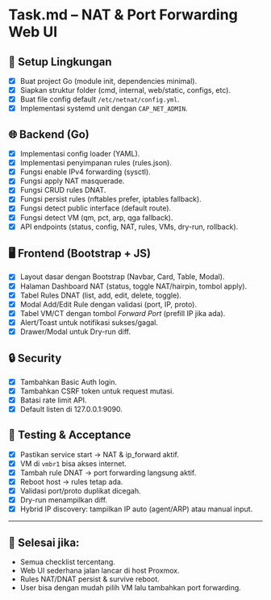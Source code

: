 # Task.md – NAT & Port Forwarding Web UI

## 🔧 Setup Lingkungan
- [x] Buat project Go (module init, dependencies minimal).
- [x] Siapkan struktur folder (cmd, internal, web/static, configs, etc).
- [x] Buat file config default `/etc/netnat/config.yml`.
- [x] Implementasi systemd unit dengan `CAP_NET_ADMIN`.

## 🌐 Backend (Go)
- [x] Implementasi config loader (YAML).
- [x] Implementasi penyimpanan rules (rules.json).
- [x] Fungsi enable IPv4 forwarding (sysctl).
- [x] Fungsi apply NAT masquerade.
- [x] Fungsi CRUD rules DNAT.
- [x] Fungsi persist rules (nftables prefer, iptables fallback).
- [x] Fungsi detect public interface (default route).
- [x] Fungsi detect VM (qm, pct, arp, qga fallback).
- [x] API endpoints (status, config, NAT, rules, VMs, dry-run, rollback).

## 🖥️ Frontend (Bootstrap + JS)
- [x] Layout dasar dengan Bootstrap (Navbar, Card, Table, Modal).
- [x] Halaman Dashboard NAT (status, toggle NAT/hairpin, tombol apply).
- [x] Tabel Rules DNAT (list, add, edit, delete, toggle).
- [x] Modal Add/Edit Rule dengan validasi (port, IP, proto).
- [x] Tabel VM/CT dengan tombol *Forward Port* (prefill IP jika ada).
- [x] Alert/Toast untuk notifikasi sukses/gagal.
- [x] Drawer/Modal untuk Dry-run diff.

## 🔒 Security
- [x] Tambahkan Basic Auth login.
- [x] Tambahkan CSRF token untuk request mutasi.
- [x] Batasi rate limit API.
- [x] Default listen di 127.0.0.1:9090.

## 🧪 Testing & Acceptance
- [x] Pastikan service start → NAT & ip_forward aktif.
- [x] VM di `vmbr1` bisa akses internet.
- [x] Tambah rule DNAT → port forwarding langsung aktif.
- [x] Reboot host → rules tetap ada.
- [x] Validasi port/proto duplikat dicegah.
- [x] Dry-run menampilkan diff.
- [x] Hybrid IP discovery: tampilkan IP auto (agent/ARP) atau manual input.

---

## 🎯 Selesai jika:
- Semua checklist tercentang.
- Web UI sederhana jalan lancar di host Proxmox.
- Rules NAT/DNAT persist & survive reboot.
- User bisa dengan mudah pilih VM lalu tambahkan port forwarding.
